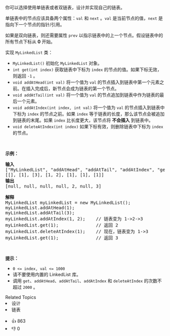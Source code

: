 <p>你可以选择使用单链表或者双链表，设计并实现自己的链表。</p>

<p>单链表中的节点应该具备两个属性：<code>val</code> 和 <code>next</code> 。<code>val</code> 是当前节点的值，<code>next</code> 是指向下一个节点的指针/引用。</p>

<p>如果是双向链表，则还需要属性&nbsp;<code>prev</code>&nbsp;以指示链表中的上一个节点。假设链表中的所有节点下标从 <strong>0</strong> 开始。</p>

<p>实现 <code>MyLinkedList</code> 类：</p>

<ul> 
 <li><code>MyLinkedList()</code> 初始化 <code>MyLinkedList</code> 对象。</li> 
 <li><code>int get(int index)</code> 获取链表中下标为 <code>index</code> 的节点的值。如果下标无效，则返回 <code>-1</code> 。</li> 
 <li><code>void addAtHead(int val)</code> 将一个值为 <code>val</code> 的节点插入到链表中第一个元素之前。在插入完成后，新节点会成为链表的第一个节点。</li> 
 <li><code>void addAtTail(int val)</code> 将一个值为 <code>val</code> 的节点追加到链表中作为链表的最后一个元素。</li> 
 <li><code>void addAtIndex(int index, int val)</code> 将一个值为 <code>val</code> 的节点插入到链表中下标为 <code>index</code> 的节点之前。如果 <code>index</code> 等于链表的长度，那么该节点会被追加到链表的末尾。如果 <code>index</code> 比长度更大，该节点将 <strong>不会插入</strong> 到链表中。</li> 
 <li><code>void deleteAtIndex(int index)</code> 如果下标有效，则删除链表中下标为 <code>index</code> 的节点。</li> 
</ul>

<p>&nbsp;</p>

<p><strong class="example">示例：</strong></p>

<pre>
<strong>输入</strong>
["MyLinkedList", "addAtHead", "addAtTail", "addAtIndex", "get", "deleteAtIndex", "get"]
[[], [1], [3], [1, 2], [1], [1], [1]]
<strong>输出</strong>
[null, null, null, null, 2, null, 3]

<strong>解释</strong>
MyLinkedList myLinkedList = new MyLinkedList();
myLinkedList.addAtHead(1);
myLinkedList.addAtTail(3);
myLinkedList.addAtIndex(1, 2);    // 链表变为 1-&gt;2-&gt;3
myLinkedList.get(1);              // 返回 2
myLinkedList.deleteAtIndex(1);    // 现在，链表变为 1-&gt;3
myLinkedList.get(1);              // 返回 3
</pre>

<p>&nbsp;</p>

<p><strong>提示：</strong></p>

<ul> 
 <li><code>0 &lt;= index, val &lt;= 1000</code></li> 
 <li>请不要使用内置的 LinkedList 库。</li> 
 <li>调用 <code>get</code>、<code>addAtHead</code>、<code>addAtTail</code>、<code>addAtIndex</code> 和 <code>deleteAtIndex</code> 的次数不超过 <code>2000</code> 。</li> 
</ul>

<div><div>Related Topics</div><div><li>设计</li><li>链表</li></div></div><br><div><li>👍 863</li><li>👎 0</li></div>